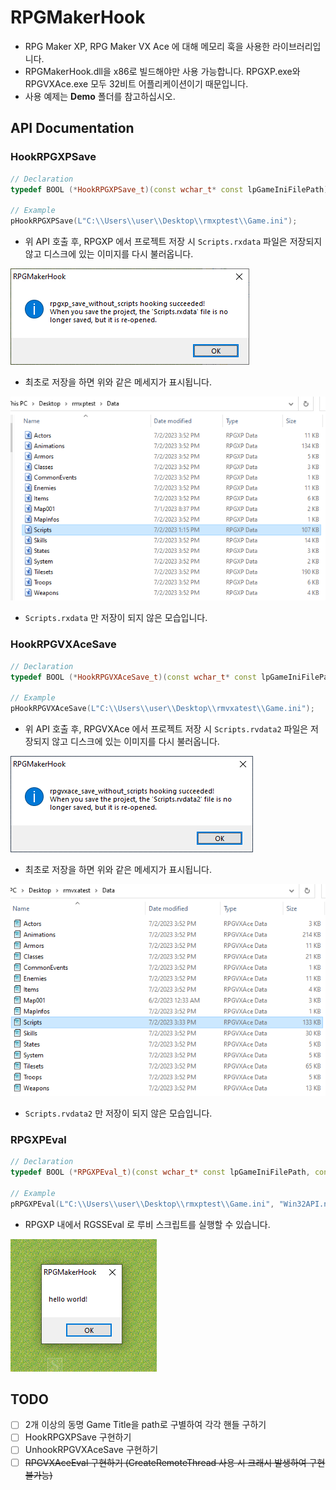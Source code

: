 # RPGMakerHook

* RPG Maker XP, RPG Maker VX Ace 에 대해 메모리 훅을 사용한 라이브러리입니다.
* RPGMakerHook.dll을 x86로 빌드해야만 사용 가능합니다. RPGXP.exe와 RPGVXAce.exe 모두 32비트 어플리케이션이기 때문입니다.
* 사용 예제는 **Demo** 폴더를 참고하십시오.

## API Documentation

### HookRPGXPSave
```cpp
// Declaration
typedef BOOL (*HookRPGXPSave_t)(const wchar_t* const lpGameIniFilePath);

// Example
pHookRPGXPSave(L"C:\\Users\\user\\Desktop\\rmxptest\\Game.ini");
```

* 위 API 호출 후, RPGXP 에서 프로젝트 저장 시 `Scripts.rxdata` 파일은 저장되지 않고 디스크에 있는 이미지를 다시 불러옵니다.

![images/rpgxp-savehook.PNG](images/rpgxp-savehook.PNG)

* 최초로 저장을 하면 위와 같은 메세지가 표시됩니다.

![images/rpgxp-rxdata-list.PNG](images/rpgxp-rxdata-list.PNG)

* `Scripts.rxdata` 만 저장이 되지 않은 모습입니다.

### HookRPGVXAceSave
```cpp
// Declaration
typedef BOOL (*HookRPGVXAceSave_t)(const wchar_t* const lpGameIniFilePath);

// Example
pHookRPGVXAceSave(L"C:\\Users\\user\\Desktop\\rmvxatest\\Game.ini");
```

* 위 API 호출 후, RPGVXAce 에서 프로젝트 저장 시 `Scripts.rvdata2` 파일은 저장되지 않고 디스크에 있는 이미지를 다시 불러옵니다.

![images/rpgvxace-savehook.PNG](images/rpgvxace-savehook.PNG)

* 최초로 저장을 하면 위와 같은 메세지가 표시됩니다.

![images/rpgvxace-rvdata2-list.PNG](images/rpgvxace-rvdata2-list.PNG)

* `Scripts.rvdata2` 만 저장이 되지 않은 모습입니다.

### RPGXPEval
```cpp
// Declaration
typedef BOOL (*RPGXPEval_t)(const wchar_t* const lpGameIniFilePath, const char* const pRubyScript);

// Example
pRPGXPEval(L"C:\\Users\\user\\Desktop\\rmxptest\\Game.ini", "Win32API.new('user32','MessageBox','lppl','l').call(0,'hello world!','RPGMakerHook',0)");
```

* RPGXP 내에서 RGSSEval 로 루비 스크립트를 실행할 수 있습니다.

![](images/rpgxpeval.PNG)

## TODO
- [ ] 2개 이상의 동명 Game Title을 path로 구별하여 각각 핸들 구하기
- [ ] HookRPGXPSave 구현하기
- [ ] UnhookRPGVXAceSave 구현하기
- [ ] ~~RPGVXAceEval 구현하기 (CreateRemoteThread 사용 시 크래시 발생하여 구현 불가능)~~